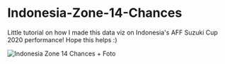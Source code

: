 # Indonesia-Zone-14-Chances
Little tutorial on how I made this data viz on Indonesia's AFF Suzuki Cup 2020 performance! Hope this helps :)

![Indonesia Zone 14 Chances + Foto](https://user-images.githubusercontent.com/85993139/152278897-41eb9cbb-76d7-4910-8921-4d51ece82efe.png)
